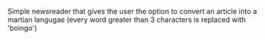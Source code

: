 Simple newsreader that gives the user the option to convert an article into a martian langugae (every word greater than 3 characters is replaced with 'boingo')  
